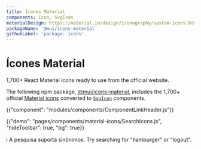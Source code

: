 ```yaml
---
title: Ícones Material
components: Icon, SvgIcon
materialDesign: https://material.io/design/iconography/system-icons.html
packageName: '@mui/icons-material'
githubLabel: 'package: icons'
---
```


# Ícones Material

<p class="description">1,700+ React Material icons ready to use from the official website.</p>

The following npm package, [@mui/icons-material](https://www.npmjs.com/package/@mui/icons-material), includes the 1,700+ official [Material icons](https://fonts.google.com/icons) converted to [`SvgIcon`](/api/svg-icon/) components.

{{"component": "modules/components/ComponentLinkHeader.js"}}

{{"demo": "pages/components/material-icons/SearchIcons.js", "hideToolbar": true, "bg": true}}

ℹ️ A pesquisa suporta sinônimos. Try searching for "hamburger" or "logout".

